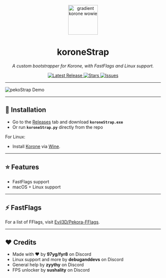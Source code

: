 <p align="center">
  <img width="96" height="96" alt="gradient korone wowie" src="https://github.com/user-attachments/assets/c0477fe6-8ed3-48dc-9404-ff9463d542ca" />
</p>
<h1 align="center">koroneStrap</h1>

<p align="center">
  <i>A custom bootstrapper for Korone, with FastFlags and Linux support.</i>
</p>

<p align="center">
  <a href="https://github.com/reprovision/koroneStrap/releases">
    <img src="https://img.shields.io/github/v/release/reprovision/pekoStrap?style=flat-square&color=blue" alt="Latest Release">
  </a>
  <a href="https://github.com/reprovision/koroneStrap/stargazers">
    <img src="https://img.shields.io/github/stars/reprovision/pekoStrap?style=flat-square&color=yellow" alt="Stars">
  </a>
  <a href="https://github.com/reprovision/koroneStrap/issues">
    <img src="https://img.shields.io/github/issues/reprovision/pekoStrap?style=flat-square&color=red" alt="Issues">
  </a>
</p>

---

<img src="https://github.com/user-attachments/assets/bdcd56e5-0a3d-4514-9b82-a14ee6e5e255" alt="pekoStrap Demo" />

---

## 🚀 Installation
- Go to the [Releases](https://github.com/reprovision/koroneStrap/releases) tab and download **`koroneStrap.exe`**  
- Or run **`koroneStrap.py`** directly from the repo

For Linux:  
- Install [Korone](https://example.com) via [Wine](https://www.winehq.org).

---

## ⭐ Features
- FastFlags support
- macOS + Linux support

---

## ⚡ FastFlags
For a list of FFlags, visit [Evil3D/Pekora-FFlags](https://github.com/Evil3D/Pekora-FFlags).

---

## ❤️ Credits
- Made with ❤️ by **97yg/fyr8** on Discord
- Linux support and more by **debuganddevs** on Discord
- General help by **zyythy** on Discord
- FPS unlocker by **sushality** on Discord

